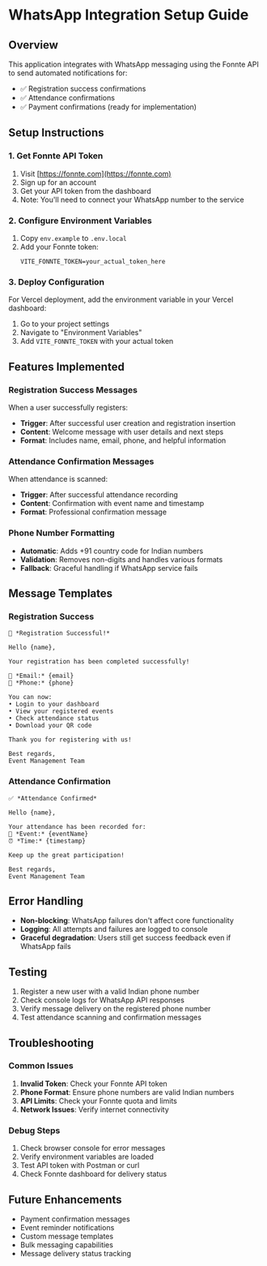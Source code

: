 # WhatsApp Integration Setup Guide

## Overview
This application integrates with WhatsApp messaging using the Fonnte API to send automated notifications for:
- ✅ Registration success confirmations
- ✅ Attendance confirmations
- ✅ Payment confirmations (ready for implementation)

## Setup Instructions

### 1. Get Fonnte API Token
1. Visit [https://fonnte.com](https://fonnte.com)
2. Sign up for an account
3. Get your API token from the dashboard
4. Note: You'll need to connect your WhatsApp number to the service

### 2. Configure Environment Variables
1. Copy `env.example` to `.env.local`
2. Add your Fonnte token:
   ```
   VITE_FONNTE_TOKEN=your_actual_token_here
   ```

### 3. Deploy Configuration
For Vercel deployment, add the environment variable in your Vercel dashboard:
1. Go to your project settings
2. Navigate to "Environment Variables"
3. Add `VITE_FONNTE_TOKEN` with your actual token

## Features Implemented

### Registration Success Messages
When a user successfully registers:
- **Trigger**: After successful user creation and registration insertion
- **Content**: Welcome message with user details and next steps
- **Format**: Includes name, email, phone, and helpful information

### Attendance Confirmation Messages
When attendance is scanned:
- **Trigger**: After successful attendance recording
- **Content**: Confirmation with event name and timestamp
- **Format**: Professional confirmation message

### Phone Number Formatting
- **Automatic**: Adds +91 country code for Indian numbers
- **Validation**: Removes non-digits and handles various formats
- **Fallback**: Graceful handling if WhatsApp service fails

## Message Templates

### Registration Success
```
🎉 *Registration Successful!*

Hello {name},

Your registration has been completed successfully!

📧 *Email:* {email}
📱 *Phone:* {phone}

You can now:
• Login to your dashboard
• View your registered events
• Check attendance status
• Download your QR code

Thank you for registering with us!

Best regards,
Event Management Team
```

### Attendance Confirmation
```
✅ *Attendance Confirmed*

Hello {name},

Your attendance has been recorded for:
🎯 *Event:* {eventName}
⏰ *Time:* {timestamp}

Keep up the great participation!

Best regards,
Event Management Team
```

## Error Handling
- **Non-blocking**: WhatsApp failures don't affect core functionality
- **Logging**: All attempts and failures are logged to console
- **Graceful degradation**: Users still get success feedback even if WhatsApp fails

## Testing
1. Register a new user with a valid Indian phone number
2. Check console logs for WhatsApp API responses
3. Verify message delivery on the registered phone number
4. Test attendance scanning and confirmation messages

## Troubleshooting

### Common Issues
1. **Invalid Token**: Check your Fonnte API token
2. **Phone Format**: Ensure phone numbers are valid Indian numbers
3. **API Limits**: Check your Fonnte quota and limits
4. **Network Issues**: Verify internet connectivity

### Debug Steps
1. Check browser console for error messages
2. Verify environment variables are loaded
3. Test API token with Postman or curl
4. Check Fonnte dashboard for delivery status

## Future Enhancements
- Payment confirmation messages
- Event reminder notifications
- Custom message templates
- Bulk messaging capabilities
- Message delivery status tracking
